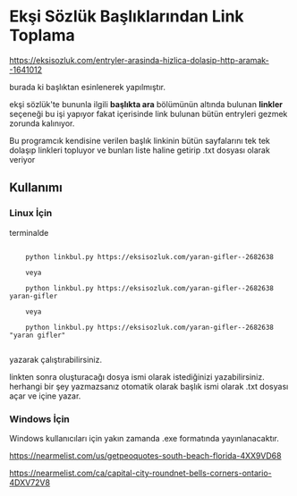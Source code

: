 # Ekşi Sözlük Başlıklarından Link Toplama # 

https://eksisozluk.com/entryler-arasinda-hizlica-dolasip-http-aramak--1641012

burada ki başlıktan esinlenerek yapılmıştır.

ekşi sözlük'te bununla ilgili **başlıkta ara** bölümünün altında bulunan **linkler** seçeneği bu işi yapıyor fakat içerisinde link bulunan bütün entryleri gezmek zorunda kalınıyor.

Bu programcık kendisine verilen başlık linkinin bütün sayfalarını tek tek dolaşıp linkleri topluyor ve bunları liste haline getirip .txt dosyası olarak veriyor


## Kullanımı ##

### Linux İçin ###

terminalde


 
```

    python linkbul.py https://eksisozluk.com/yaran-gifler--2682638
    
    veya 
    
    python linkbul.py https://eksisozluk.com/yaran-gifler--2682638 yaran-gifler
    
    veya
    
    python linkbul.py https://eksisozluk.com/yaran-gifler--2682638 "yaran gifler"
    
```

yazarak çalıştırabilirsiniz.

linkten sonra oluşturacağı dosya ismi olarak istediğinizi yazabilirsiniz. herhangi bir şey yazmazsanız otomatik olarak başlık ismi olarak .txt dosyası açar ve içine yazar.


### Windows İçin ###

Windows kullanıcıları için yakın zamanda .exe formatında yayınlanacaktır.

https://nearmelist.com/us/getpeoquotes-south-beach-florida-4XX9VD68

https://nearmelist.com/ca/capital-city-roundnet-bells-corners-ontario-4DXV72V8

